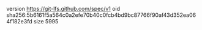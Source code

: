 version https://git-lfs.github.com/spec/v1
oid sha256:5b6161f5a564c0a2efe70b40c0fcb4bd9bc87766f90af43d352ea064f182e3fd
size 5995
